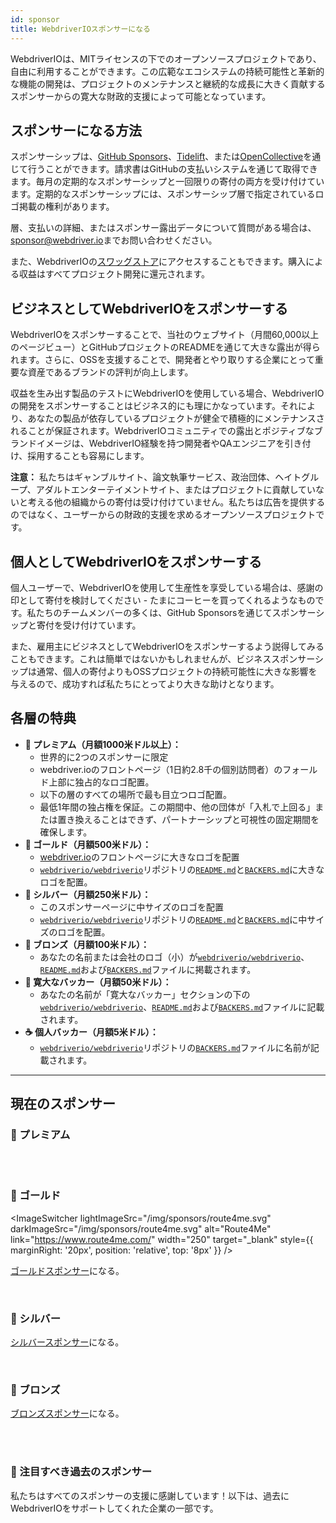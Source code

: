 ```yaml
---
id: sponsor
title: WebdriverIOスポンサーになる
---
```


WebdriverIOは、MITライセンスの下でのオープンソースプロジェクトであり、自由に利用することができます。この広範なエコシステムの持続可能性と革新的な機能の開発は、プロジェクトのメンテナンスと継続的な成長に大きく貢献するスポンサーからの寛大な財政的支援によって可能となっています。

## スポンサーになる方法​
スポンサーシップは、[GitHub Sponsors](https://github.com/sponsors/webdriverio)、[Tidelift](enterprise)、または[OpenCollective](https://opencollective.com/webdriverio)を通じて行うことができます。請求書はGitHubの支払いシステムを通じて取得できます。毎月の定期的なスポンサーシップと一回限りの寄付の両方を受け付けています。定期的なスポンサーシップには、スポンサーシップ層で指定されているロゴ掲載の権利があります。

層、支払いの詳細、またはスポンサー露出データについて質問がある場合は、[sponsor@webdriver.io](mailto:sponsor@webdriver.io)までお問い合わせください。

また、WebdriverIOの[スワッグストア](https://shop.webdriver.io/)にアクセスすることもできます。購入による収益はすべてプロジェクト開発に還元されます。

## ビジネスとしてWebdriverIOをスポンサーする​
WebdriverIOをスポンサーすることで、当社のウェブサイト（月間60,000以上のページビュー）とGitHubプロジェクトのREADMEを通じて大きな露出が得られます。さらに、OSSを支援することで、開発者とやり取りする企業にとって重要な資産であるブランドの評判が向上します。

収益を生み出す製品のテストにWebdriverIOを使用している場合、WebdriverIOの開発をスポンサーすることはビジネス的にも理にかなっています。それにより、あなたの製品が依存しているプロジェクトが健全で積極的にメンテナンスされることが保証されます。WebdriverIOコミュニティでの露出とポジティブなブランドイメージは、WebdriverIO経験を持つ開発者やQAエンジニアを引き付け、採用することも容易にします。

__注意：__ 私たちはギャンブルサイト、論文執筆サービス、政治団体、ヘイトグループ、アダルトエンターテイメントサイト、またはプロジェクトに貢献していないと考える他の組織からの寄付は受け付けていません。私たちは広告を提供するのではなく、ユーザーからの財政的支援を求めるオープンソースプロジェクトです。

## 個人としてWebdriverIOをスポンサーする​
個人ユーザーで、WebdriverIOを使用して生産性を享受している場合は、感謝の印として寄付を検討してください - たまにコーヒーを買ってくれるようなものです。私たちのチームメンバーの多くは、GitHub Sponsorsを通じてスポンサーシップと寄付を受け付けています。

また、雇用主にビジネスとしてWebdriverIOをスポンサーするよう説得してみることもできます。これは簡単ではないかもしれませんが、ビジネススポンサーシップは通常、個人の寄付よりもOSSプロジェクトの持続可能性に大きな影響を与えるので、成功すれば私たちにとってより大きな助けとなります。

## 各層の特典​

- __💎 プレミアム（月額1000米ドル以上）：__
  - 世界的に2つのスポンサーに限定
  - webdriver.ioのフロントページ（1日約2.8千の個別訪問者）のフォールド上部に独占的なロゴ配置。
  - 以下の層のすべての場所で最も目立つロゴ配置。
  - 最低1年間の独占権を保証。この期間中、他の団体が「入札で上回る」または置き換えることはできず、パートナーシップと可視性の固定期間を確保します。
- __🥇 ゴールド（月額500米ドル）：__
  - [webdriver.io](https://webdriver.io/)のフロントページに大きなロゴを配置
  - [`webdriverio/webdriverio`](https://github.com/webdriverio/webdriverio)リポジトリの[`README.md`](https://github.com/webdriverio/webdriverio/blob/main/README.md)と[`BACKERS.md`](https://github.com/webdriverio/webdriverio/blob/main/BACKERS.md)に大きなロゴを配置。
- __🥈 シルバー（月額250米ドル）：__
  - このスポンサーページに中サイズのロゴを配置
  - [`webdriverio/webdriverio`](https://github.com/webdriverio/webdriverio)リポジトリの[`README.md`](https://github.com/webdriverio/webdriverio/blob/main/README.md)と[`BACKERS.md`](https://github.com/webdriverio/webdriverio/blob/main/BACKERS.md)に中サイズのロゴを配置。
- __🥉 ブロンズ（月額100米ドル）：__
  - あなたの名前または会社のロゴ（小）が[`webdriverio/webdriverio`](https://github.com/webdriverio/webdriverio)、[`README.md`](https://github.com/webdriverio/webdriverio/blob/main/README.md)および[`BACKERS.md`](https://github.com/webdriverio/webdriverio/blob/main/BACKERS.md)ファイルに掲載されます。
- __🍺 寛大なバッカー（月額50米ドル）：__
  - あなたの名前が「寛大なバッカー」セクションの下の[`webdriverio/webdriverio`](https://github.com/webdriverio/webdriverio)、[`README.md`](https://github.com/webdriverio/webdriverio/blob/main/README.md)および[`BACKERS.md`](https://github.com/webdriverio/webdriverio/blob/main/BACKERS.md)ファイルに記載されます。
- __☕️ 個人バッカー（月額5米ドル）：__
  - [`webdriverio/webdriverio`](https://github.com/webdriverio/webdriverio)リポジトリの[`BACKERS.md`](https://github.com/webdriverio/webdriverio/blob/main/BACKERS.md)ファイルに名前が記載されます。

---

## 現在のスポンサー

### 💎 プレミアム

<ImageSwitcher
    lightImageSrc="/img/sponsors/browserstack_black.svg"
    darkImageSrc="/img/sponsors/browserstack_white.svg"
    alt="BrowserStack"
    target="_blank"
    link="https://www.browserstack.com/automation-webdriverio"
/>

<br />
<br />

### 🥇 ゴールド

<ImageSwitcher
    lightImageSrc="/img/sponsors/route4me.svg"
    darkImageSrc="/img/sponsors/route4me.svg"
    alt="Route4Me"
    link="https://www.route4me.com/"
    width="250"
    target="_blank"
    style={{ marginRight: '20px', position: 'relative', top: '8px' }}
/>

<ImageSwitcher
    lightImageSrc="/img/sponsors/lambdatest_black.svg"
    darkImageSrc="/img/sponsors/lambdatest_white.svg"
    alt="Lambdatest"
    target="_blank"
    link="https://www.lambdatest.com/"
    width="250"
/>

[ゴールドスポンサー](https://opencollective.com/webdriverio/contribute/gold-sponsor-26921/checkout?interval=month&amount=500&contributeAs=me)になる。

<br />

### 🥈 シルバー

<ImageSwitcher
    lightImageSrc="/img/sponsors/testingbot.svg"
    darkImageSrc="/img/sponsors/testingbot.svg"
    alt="TestingBot"
    link="https://testingbot.com/"
    width="150"
    target="_blank"
/>

[シルバースポンサー](https://opencollective.com/webdriverio/contribute/silver-sponsor-69223/checkout?interval=month&amount=250&contributeAs=me)になる。

<br />

### 🥉 ブロンズ

<ImageSwitcher
    lightImageSrc="/img/sponsors/eslint_black.svg"
    darkImageSrc="/img/sponsors/eslint_white.svg"
    alt="Eslint"
    target="_blank"
    link="https://eslint.org/"
    width="150"
/>

<ImageSwitcher
    lightImageSrc="/img/sponsors/gridlastic.png"
    darkImageSrc="/img/sponsors/gridlastic.png"
    alt="Gridlastic"
    target="_blank"
    link="https://www.gridlastic.com/webdriverio.html"
    width="150"
/>

[ブロンズスポンサー](https://opencollective.com/webdriverio/contribute/bronze-sponsor-69224/checkout?interval=month&amount=100&contributeAs=me)になる。

<br />
<br />

### 🙇 注目すべき過去のスポンサー

私たちはすべてのスポンサーの支援に感謝しています！以下は、過去にWebdriverIOをサポートしてくれた企業の一部です。

<ImageSwitcher
    lightImageSrc="/img/sponsors/saucelabs_black.svg"
    darkImageSrc="/img/sponsors/saucelabs_white.svg"
    alt="Sauce Labs"
    link="https://saucelabs.com/"
    width="150"
    target="_blank"
/>